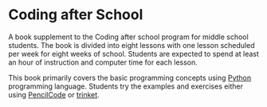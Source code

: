 Coding after School
=======

A book supplement to the Coding after school program for middle school students. The book is divided into eight lessons with one lesson scheduled per week for eight weeks of school. Students are expected to spend at least an hour of instruction and computer time for each lesson.

This book primarily covers the basic programming concepts using [Python](http://www.python.org) programming language. Students try the examples and exercises either using [PencilCode](http://pencilcode.net) or [trinket](http://trinket.io).
